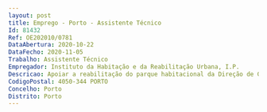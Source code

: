 ```yaml
--- 
layout: post
title: Emprego - Porto - Assistente Técnico
Id: 81432
Ref: OE202010/0781
DataAbertura: 2020-10-22
DataFecho: 2020-11-05
Trabalho: Assistente Técnico
Empregador: Instituto da Habitação e da Reabilitação Urbana, I.P.
Descricao: Apoiar a reabilitação do parque habitacional da Direção de Gestão do Norte.A caracterização deste posto de trabalho passa pela realização das seguintes atividades •      Acompanhamento operacional de obras •	Proceder à identificação dos trabalhos a executar para a reabilitação dos fogos devolutos •	Deteção de situações de ocupação ilegal do parque edificado •	Verificação de reclamações •	Elaboração de relatórios de vistoria, com justificação de reparações e orçamentação estimada 
CodigoPostal: 4050-344 PORTO 
Concelho: Porto
Distrito: Porto
--- 
```

